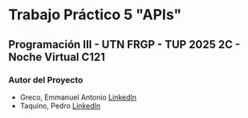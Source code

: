 # Trabajo Práctico 5 "APIs"
## Programación III - UTN FRGP - TUP 2025 2C - Noche Virtual C121





### Autor del Proyecto
- Greco, Emmanuel Antonio [LinkedIn](https://www.linkedin.com/in/emmanuel-antonio-greco-689691b7)
- Taquino, Pedro [LinkedIn](https://www.linkedin.com/in/pedro-taquino-737853225)
